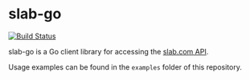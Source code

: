 # slab-go

[![Build Status](https://travis-ci.org/VEVO/slab-go.svg?branch=master)](https://travis-ci.org/VEVO/slab-go)

slab-go is a Go client library for accessing the [slab.com API](https://the.slab.com/public/slab-api-vk0o0i33).

Usage examples can be found in the `examples` folder of this repository.
